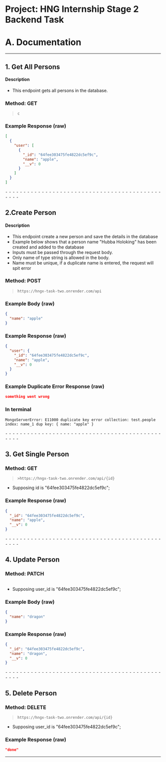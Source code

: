 # Project: HNG Internship Stage 2 Backend Task

# A. Documentation

---

## 1. Get All Persons

#### Description

- This endpoint gets all persons in the database.

### Method: GET

> ```
> c
> ```

### Example Response (**raw**)

```json
[
  {
    "user": [
      {
        "_id": "64fee303475fe4822dc5ef9c",
        "name": "apple",
        "__v": 0
      }
    ]
  }
]
```

⁃ ⁃ ⁃ ⁃ ⁃ ⁃ ⁃ ⁃ ⁃ ⁃ ⁃ ⁃ ⁃ ⁃ ⁃ ⁃ ⁃ ⁃ ⁃ ⁃ ⁃ ⁃ ⁃ ⁃ ⁃ ⁃ ⁃ ⁃ ⁃ ⁃ ⁃ ⁃ ⁃ ⁃ ⁃ ⁃ ⁃ ⁃ ⁃ ⁃ ⁃ ⁃ ⁃ ⁃ ⁃ ⁃ ⁃

## 2.Create Person

#### Description

- This endpoint create a new person and save the details in the database
- Example below shows that a person name "Hubba Holoking" has been created and added to the database
- Inputs must be passed through the request body.
- Only name of type string is allowed in the body.
- Name must be unique, if a duplicate name is entered, the request will spit error

### Method: POST

> ```
> https://hngx-task-two.onrender.com/api
> ```

### Example Body (**raw**)

```json
{
  "name": "apple"
}
```

### Example Response (**raw**)

```json
{
  "user": {
    "_id": "64fee303475fe4822dc5ef9c",
    "name": "apple",
    "__v": 0
  }
}
```

### Example Duplicate Error Response (**raw**)

```json
something went wrong
```

### In terminal

```
MongoServerError: E11000 duplicate key error collection: test.people index: name_1 dup key: { name: "apple" }
```

⁃ ⁃ ⁃ ⁃ ⁃ ⁃ ⁃ ⁃ ⁃ ⁃ ⁃ ⁃ ⁃ ⁃ ⁃ ⁃ ⁃ ⁃ ⁃ ⁃ ⁃ ⁃ ⁃ ⁃ ⁃ ⁃ ⁃ ⁃ ⁃ ⁃ ⁃ ⁃ ⁃ ⁃ ⁃ ⁃ ⁃ ⁃ ⁃ ⁃ ⁃ ⁃ ⁃ ⁃ ⁃ ⁃ ⁃

## 3. Get Single Person

### Method: GET

> ```
> >https://hngx-task-two.onrender.com/api/{id}
> ```

- Supposing id is "64fee303475fe4822dc5ef9c";

### Example Response (**raw**)

```json
{
  "_id": "64fee303475fe4822dc5ef9c",
  "name": "apple",
  "__v": 0
}
```

⁃ ⁃ ⁃ ⁃ ⁃ ⁃ ⁃ ⁃ ⁃ ⁃ ⁃ ⁃ ⁃ ⁃ ⁃ ⁃ ⁃ ⁃ ⁃ ⁃ ⁃ ⁃ ⁃ ⁃ ⁃ ⁃ ⁃ ⁃ ⁃ ⁃ ⁃ ⁃ ⁃ ⁃ ⁃ ⁃ ⁃ ⁃ ⁃ ⁃ ⁃ ⁃ ⁃ ⁃ ⁃ ⁃ ⁃

## 4. Update Person

### Method: PATCH

> ```
>
> ```

- Supposing user_id is "64fee303475fe4822dc5ef9c";

### Example Body (**raw**)

```json
{
  "name": "dragon"
}
```

### Example Response (**raw**)

```json
{
  "_id": "64fee303475fe4822dc5ef9c",
  "name": "dragon",
  "__v": 0
}
```

⁃ ⁃ ⁃ ⁃ ⁃ ⁃ ⁃ ⁃ ⁃ ⁃ ⁃ ⁃ ⁃ ⁃ ⁃ ⁃ ⁃ ⁃ ⁃ ⁃ ⁃ ⁃ ⁃ ⁃ ⁃ ⁃ ⁃ ⁃ ⁃ ⁃ ⁃ ⁃ ⁃ ⁃ ⁃ ⁃ ⁃ ⁃ ⁃ ⁃ ⁃ ⁃ ⁃ ⁃ ⁃ ⁃ ⁃

## 5. Delete Person

### Method: DELETE

> ```
> https://hngx-task-two.onrender.com/api/{id}
> ```

- Supposing user_id is "64fee303475fe4822dc5ef9c";

### Example Response (**raw**)

```json
"done"
```

---
